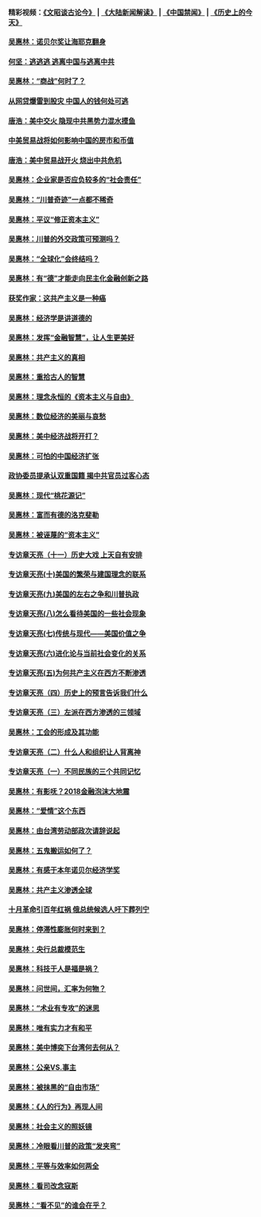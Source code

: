 #### 精彩视频：[《文昭谈古论今》](https://github.com/gfw-breaker/wenzhao/blob/master/README.md?t=01251830) | [《大陆新闻解读》](https://github.com/gfw-breaker/ntdtv-comedy/blob/master/README.md?t=01251830) | [《中国禁闻》](https://github.com/gfw-breaker/ntdtv-news/blob/master/README.md?t=01251830) | [《历史上的今天》](https://github.com/gfw-breaker/today-in-history/blob/master/README.md?t=01251830) 

#### [吴惠林：诺贝尔奖让海耶克翻身](../pages/nsc423/n10890049.md?t=01251830) 

#### [何坚：逃逃逃 逃离中国与逃离中共](../pages/nsc423/n10592891.md?t=01251830) 

#### [吴惠林：“商战”何时了？](../pages/nsc423/n10573558.md?t=01251830) 

#### [从网贷爆雷到股灾 中国人的钱何处可逃](../pages/nsc423/n10572800.md?t=01251830) 

#### [唐浩：美中交火 隐现中共黑势力混水摸鱼](../pages/nsc423/n10544040.md?t=01251830) 

#### [中美贸易战将如何影响中国的房市和币值](../pages/nsc423/n10543697.md?t=01251830) 

#### [唐浩：美中贸易战开火 烧出中共危机](../pages/nsc423/n10540126.md?t=01251830) 

#### [吴惠林：企业家是否应负较多的“社会责任”](../pages/nsc423/n10535022.md?t=01251830) 

#### [吴惠林：“川普奇迹”一点都不稀奇](../pages/nsc423/n10512808.md?t=01251830) 

#### [吴惠林：平议“修正资本主义”](../pages/nsc423/n10495724.md?t=01251830) 

#### [吴惠林：川普的外交政策可预测吗？](../pages/nsc423/n10462387.md?t=01251830) 

#### [吴惠林：“全球化”会终结吗？](../pages/nsc423/n10452838.md?t=01251830) 

#### [吴惠林：有“德”才能走向民主化金融创新之路](../pages/nsc423/n10432292.md?t=01251830) 

#### [获奖作家：这共产主义是一种癌](../pages/nsc423/n10431541.md?t=01251830) 

#### [吴惠林：经济学是讲道德的](../pages/nsc423/n10398014.md?t=01251830) 

#### [吴惠林：发挥“金融智慧”，让人生更美好](../pages/nsc423/n10375019.md?t=01251830) 

#### [吴惠林：共产主义的真相](../pages/nsc423/n10351394.md?t=01251830) 

#### [吴惠林：重拾古人的智慧](../pages/nsc423/n10337691.md?t=01251830) 

#### [吴惠林：理念永恒的《资本主义与自由》](../pages/nsc423/n10316274.md?t=01251830) 

#### [吴惠林：数位经济的美丽与哀愁](../pages/nsc423/n10292946.md?t=01251830) 

#### [吴惠林：美中经济战将开打？](../pages/nsc423/n10258825.md?t=01251830) 

#### [吴惠林：可怕的中国经济扩张](../pages/nsc423/n10219147.md?t=01251830) 

#### [政协委员提承认双重国籍 揭中共官员过客心态](../pages/nsc423/n10208809.md?t=01251830) 

#### [吴惠林：现代“桃花源记”](../pages/nsc423/n10185234.md?t=01251830) 

#### [吴惠林：富而有德的洛克斐勒](../pages/nsc423/n10142264.md?t=01251830) 

#### [吴惠林：被诬蔑的“资本主义”](../pages/nsc423/n10124816.md?t=01251830) 

#### [专访章天亮（十一）历史大戏 上天自有安排](../pages/nsc423/n10094905.md?t=01251830) 

#### [专访章天亮(十)美国的繁荣与建国理念的联系](../pages/nsc423/n10094899.md?t=01251830) 

#### [专访章天亮(九)美国的左右之争和川普执政](../pages/nsc423/n10094889.md?t=01251830) 

#### [专访章天亮(八)怎么看待美国的一些社会现象](../pages/nsc423/n10094857.md?t=01251830) 

#### [专访章天亮(七)传统与现代——美国价值之争](../pages/nsc423/n10093140.md?t=01251830) 

#### [专访章天亮(六)进化论与当前社会变化的关系](../pages/nsc423/n10092036.md?t=01251830) 

#### [专访章天亮(五)为何共产主义在西方不断渗透](../pages/nsc423/n10083620.md?t=01251830) 

#### [专访章天亮（四）历史上的预言告诉我们什么](../pages/nsc423/n10083606.md?t=01251830) 

#### [专访章天亮（三）左派在西方渗透的三领域](../pages/nsc423/n10081115.md?t=01251830) 

#### [吴惠林：工会的形成及其功能](../pages/nsc423/n10080633.md?t=01251830) 

#### [专访章天亮（二）什么人和组织让人背离神](../pages/nsc423/n10076637.md?t=01251830) 

#### [专访章天亮（一）不同民族的三个共同记忆](../pages/nsc423/n10074188.md?t=01251830) 

#### [吴惠林：有影呒？2018金融泡沫大地震](../pages/nsc423/n10040534.md?t=01251830) 

#### [吴惠林：“爱情”这个东西](../pages/nsc423/n10019423.md?t=01251830) 

#### [吴惠林：由台湾劳动部政次请辞说起](../pages/nsc423/n9979679.md?t=01251830) 

#### [吴惠林：五鬼搬运如何了？](../pages/nsc423/n9925338.md?t=01251830) 

#### [吴惠林：有感于本年诺贝尔经济学奖](../pages/nsc423/n9871883.md?t=01251830) 

#### [吴惠林：共产主义渗透全球](../pages/nsc423/n9812748.md?t=01251830) 

#### [十月革命引百年红祸 俄总统候选人吁下葬列宁](../pages/nsc423/n9810182.md?t=01251830) 

#### [吴惠林：停滞性膨胀何时来到？](../pages/nsc423/n9764136.md?t=01251830) 

#### [吴惠林：央行总裁模范生](../pages/nsc423/n9728134.md?t=01251830) 

#### [吴惠林：科技于人是福是祸？](../pages/nsc423/n9672982.md?t=01251830) 

#### [吴惠林：问世间，汇率为何物？](../pages/nsc423/n9621788.md?t=01251830) 

#### [吴惠林：“术业有专攻”的迷思](../pages/nsc423/n9580363.md?t=01251830) 

#### [吴惠林：唯有实力才有和平](../pages/nsc423/n9529599.md?t=01251830) 

#### [吴惠林：美中博奕下台湾何去何从？](../pages/nsc423/n9483598.md?t=01251830) 

#### [吴惠林：公亲VS.事主](../pages/nsc423/n9425637.md?t=01251830) 

#### [吴惠林：被抹黑的“自由市场”](../pages/nsc423/n9351545.md?t=01251830) 

#### [吴惠林：《人的行为》再现人间](../pages/nsc423/n9296339.md?t=01251830) 

#### [吴惠林：社会主义的照妖镜](../pages/nsc423/n9243460.md?t=01251830) 

#### [吴惠林：冷眼看川普的政策“发夹弯”](../pages/nsc423/n9120684.md?t=01251830) 

#### [吴惠林：平等与效率如何两全](../pages/nsc423/n9075430.md?t=01251830) 

#### [吴惠林：看司改念寇斯](../pages/nsc423/n9024915.md?t=01251830) 

#### [吴惠林：“看不见”的谁会在乎？](../pages/nsc423/n8977488.md?t=01251830) 

